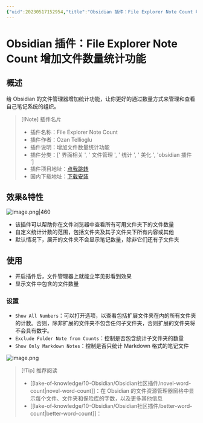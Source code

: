 ```yaml
---
{"uid":20230517152954,"title":"Obsidian 插件：File Explorer Note Count 增加文件数量统计功能","tags":["Obsidian","插件","文件数量统计"],"description":"Obsidian 插件：File Explorer Note Count 增加文件数量统计功能","author":"OS","type":"other","draft":false,"editable":false,"modified":20230531200040,"dg-publish":true,"permalink":"/lake-of-knowledge/10-obsidian/obsidian/file-explorer-note-count/","dgPassFrontmatter":true}
---
```



# Obsidian 插件：File Explorer Note Count 增加文件数量统计功能

## 概述

给 Obsidian 的文件管理器增加统计功能，让你更好的通过数量方式来管理和查看自己笔记系统的组织。

> [!Note] 插件名片
> - 插件名称：File Explorer Note Count
> - 插件作者：Ozan Tellioglu
> - 插件说明：增加文件数量统计功能
> - 插件分类：[' 界面相关 ', ' 文件管理 ', ' 统计 ', ' 美化 ', 'obsidian 插件 ']
> - 插件项目地址：[点我跳转](https://github.com/muhammadv-i/obsidian-frontmatter-alias-display)
> - 国内下载地址：[下载安装](https://pkmer.cn/products/plugin/pluginMarket/?file-explorer-note-count)

## 效果&特性

![image.png|460](https://cdn.pkmer.cn/images/20230517153620.png!pkmer)

- 该插件可以帮助你在文件浏览器中查看所有可用文件夹下的文件数量
- 自定义统计计数的范围，包括文件夹及其子文件夹下所有内容或其他
- 默认情况下，展开的文件夹不会显示笔记数量，除非它们还有子文件夹

## 使用

- 开启插件后，文件管理器上就能立竿见影看到效果
- 显示文件中包含的文件数量

### 设置

- `Show All Numbers`：可以打开选项，以查看包括扩展文件夹在内的所有文件夹的计数。否则，除非扩展的文件夹不包含任何子文件夹，否则扩展的文件夹将不会具有数字。
- `Exclude Folder Note from Counts`：控制是否包含统计子文件夹的数量
- `Show Only Markdown Notes`：控制是否只统计 Markdown 格式的笔记文件

![image.png](https://cdn.pkmer.cn/images/20230517153826.png!pkmer)

> [!Tip] 推荐阅读
> - [[lake-of-knowledge/10-Obsidian/Obsidian社区插件/novel-word-count\|novel-word-count]]：在 Obsidian 的文件资源管理器窗格中显示每个文件、文件夹和保险库的字数，以及更多其他信息
> - [[lake-of-knowledge/10-Obsidian/Obsidian社区插件/better-word-count\|better-word-count]]：